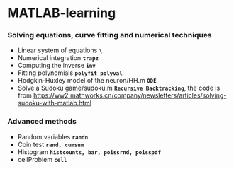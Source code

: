 # MATLAB-learning

### Solving equations, curve fitting and numerical techniques
* Linear system of equations **`\`**
* Numerical integration **`trapz`**
* Computing the inverse **`inv`**
* Fitting polynomials **`polyfit polyval`**
* Hodgkin-Huxley model of the neuron/HH.m **`ODE`**
* Solve a Sudoku game/sudoku.m **`Recursive Backtracking`**, the code is from https://ww2.mathworks.cn/company/newsletters/articles/solving-sudoku-with-matlab.html

### Advanced methods
* Random variables **`randn`**
* Coin test **`rand, cumsum`**
* Histogram **`histcounts, bar, poissrnd, poisspdf`**
* cellProblem **`cell`**
